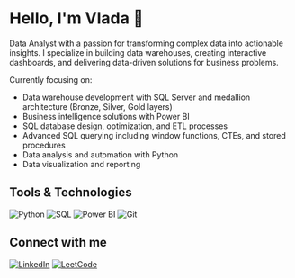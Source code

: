 # Hello, I'm Vlada 👋

Data Analyst with a passion for transforming complex data into actionable insights. I specialize in building data warehouses, creating interactive dashboards, and delivering data-driven solutions for business problems.

Currently focusing on:
- Data warehouse development with SQL Server and medallion architecture (Bronze, Silver, Gold layers)
- Business intelligence solutions with Power BI 
- SQL database design, optimization, and ETL processes
- Advanced SQL querying including window functions, CTEs, and stored procedures
- Data analysis and automation with Python
- Data visualization and reporting

## Tools & Technologies

![Python](https://img.shields.io/badge/-Python-3776AB?style=flat&logo=Python&logoColor=white)
![SQL](https://img.shields.io/badge/-SQL-4479A1?style=flat&logo=Microsoft+SQL+Server&logoColor=white)
![Power BI](https://img.shields.io/badge/-Power%20BI-F2C811?style=flat&logo=Power-BI&logoColor=black)
![Git](https://img.shields.io/badge/-Git-F05032?style=flat&logo=git&logoColor=white)

## Connect with me
[![LinkedIn](https://img.shields.io/badge/-LinkedIn-0077B5?style=flat&logo=LinkedIn&logoColor=white)](https://www.linkedin.com/in/vlada-indiukova/)
[![LeetCode](https://img.shields.io/badge/-LeetCode-FFA116?style=flat&logo=LeetCode&logoColor=black)](https://leetcode.com/u/VladaInd/)
